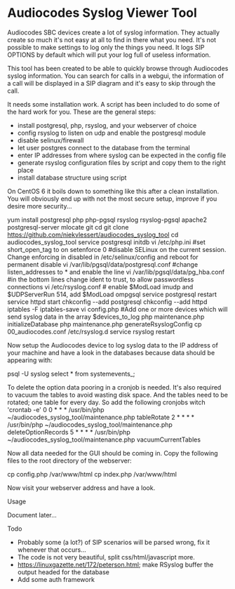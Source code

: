 # Audiocodes Syslog Viewer Tool

Audiocodes SBC devices create a lot of syslog information. They actually create so much it's not easy at all to find in there what you need. It's not possible to make settings to log only the things you need. It logs SIP OPTIONS by default which will put your log full of useless information.

This tool has been created to be able to quickly browse through Audiocodes syslog information. You can search for calls in a webgui, the information of a call will be displayed in a SIP diagram and it's easy to skip through the call.

It needs some installation work. A script has been included to do some of the hard work for you. These are the general steps:

- install postgresql, php, rsyslog, and your webserver of choice
- config rsyslog to listen on udp and enable the postgresql module
- disable selinux/firewall
- let user postgres connect to the database from the terminal
- enter IP addresses from where syslog can be expected in the config file
- generate rsyslog configuration files by script and copy them to the right place
- install database structure using script

On CentOS 6 it boils down to something like this after a clean installation. You will obviously end up with not the most secure setup, improve if you desire more security...

yum install postgresql php php-pgsql rsyslog rsyslog-pgsql apache2 postgresql-server mlocate git
cd
git clone https://github.com/niekvlessert/audiocodes_syslog_tool
cd audiocodes_syslog_tool
service postgresql initdb
vi /etc/php.ini #set short_open_tag to on
setenforce 0 #disable SELinux on the current session. Change enforcing in disabled in /etc/selinux/config and reboot for permanent disable
vi /var/lib/pgsql/data/postgresql.conf #change listen_addresses to * and enable the line
vi /var/lib/pgsql/data/pg_hba.conf #in the bottom lines change ident to trust, to allow passwordless connections
vi /etc/rsyslog.conf # enable $ModLoad imudp and $UDPServerRun 514, add $ModLoad ompgsql
service postgresql restart
service httpd start
chkconfig --add postgresql
chkconfig --add httpd
iptables -F
iptables-save
vi config.php #Add one or more devices which will send syslog data in the array $devices_to_log
php maintenance.php initializeDatabase
php maintenance.php generateRsyslogConfig
cp 00_audiocodes.conf /etc/rsyslog.d
service rsyslog restart

Now setup the Audiocodes device to log syslog data to the IP address of your machine and have a look in the databases because data should be appearing with:

psql -U syslog
select * from systemevents_<devicename>;

To delete the option data pooring in a cronjob is needed. It's also required to vacuum the tables to avoid wasting disk space. And the tables need to be rotated; one table for every day.
So add the following cronjobs witch 'crontab -e'
0 0 * * * /usr/bin/php ~/audiocodes_syslog_tool/maintenance.php tableRotate
2 * * * * /usr/bin/php ~/audiocodes_syslog_tool/maintenance.php deleteOptionRecords
5 * * * * /usr/bin/php ~/audiocodes_syslog_tool/maintenance.php vacuumCurrentTables

Now all data needed for the GUI should be coming in. Copy the following files to the root directory of the webserver:

cp config.php /var/www/html
cp index.php /var/www/html

Now visit your webserver address and have a look.

Usage

Document later...

Todo

- Probably some (a lot?) of SIP scenarios will be parsed wrong, fix it whenever that occurs...
- The code is not very beautiful, split css/html/javascript more.
- https://linuxgazette.net/172/peterson.html; make RSyslog buffer the output headed for the database
- Add some auth framework
